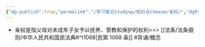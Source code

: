 ```yaml
---
{"dg-publish":true,"permalink":"/学习笔记studyup/知识点cheese/亲权/","dgPassFrontmatter":true,"created":"2024-07-12T22:24:21.738+08:00","updated":"2024-09-11T12:15:30.598+08:00"}
---
```


- 亲权是指父母对未成年子女予以抚养、管教和保护的权利>>> [[法条/法条细则/中华人民共和国民法典#^t1068\|民第 1068 条]] #背诵/概念 